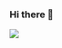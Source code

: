 ### Hi there 👋
<a href="https://www.linkedin.com/in/bk-m-b31631209/" target="_blank"><img src="https://img.shields.io/badge/Linkedin-blue-#0A66C2">
<!--
**NIckmin96/NIckmin96** is a ✨ _special_ ✨ repository because its `README.md` (this file) appears on your GitHub profile.

Here are some ideas to get you started:

- 🔭 I’m currently working on ...
- 🌱 I’m currently learning ...
- 👯 I’m looking to collaborate on ...
- 🤔 I’m looking for help with ...
- 💬 Ask me about ...
- 📫 How to reach me: ...
- 😄 Pronouns: ...
- ⚡ Fun fact: ...
-->
